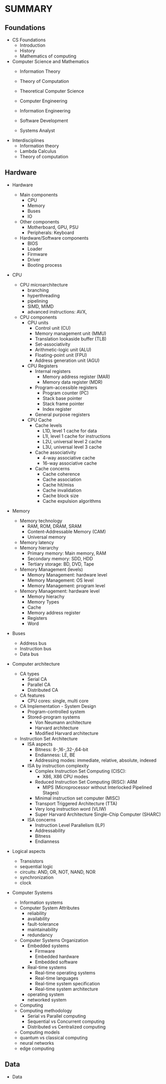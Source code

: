 # SUMMARY


## Foundations

* CS Foundations
  - Introduction
  - History
  - Mathematics of computing
* Computer Science and Mathematics
  - Information Theory
  - Theory of Computation

  - Theoretical Computer Science
  - Computer Engineering
  - Information Engineering
  - Software Development
  - Systems Analyst
* Interdisciplines
  - Information theory
  - Lambda Calculus
  - Theory of computation


## Hardware

* Hardware
  * Main components
    - CPU
    - Memory
    - Buses
    - IO
  * Other components
    - Motherboard, GPU, PSU
    - Peripherals: Keyboard
  * Hardware/Software components
    - BIOS
    - Loader
    - Firmware
    - Driver
    - Booting process


* CPU
  * CPU microarchitecture
    - branching
    - hyperthreading
    - pipelining
    - SIMD, MIMD
    - advanced instructions: AVX, 
  * CPU components
    * CPU units
      - Control unit (CU)
      - Memory management unit (MMU)
      - Translation lookaside buffer (TLB)
      - Set-associativity
      - Arithmetic-logic unit (ALU)
      - Floating-point unit (FPU)
      - Address generation unit (AGU)
    * CPU Registers
      - Internal registers
        - Memory address register (MAR)
        - Memory data register (MDR)
      - Program-accessible registers
        - Program counter (PC)
        - Stack base pointer
        - Stack frame pointer
        - Index register
      - General purpose registers
    * CPU Cache
      - Cache levels
        - L1D, level 1 cache for data
        - L1I, level 1 cache for instructions
        - L2U, universal level 2 cache
        - L3U, universal level 3 cache
      - Cache associativity
        - 4-way associative cache
        - 16-way associative cache
      - Cache concerns
        - Cache coherence
        - Cache association
        - Cache hit/miss
        - Cache invalidation
        - Cache block size
        - Cache expulsion algorithms

* Memory
  - Memory technology
    - RAM, ROM, DRAM, SRAM
    - Content-Addressable Memory (CAM)
    - Universal memory
  - Memory latency
  - Memory hierarchy
    - Primary memory: Main memory, RAM
    - Secondary memory: SDD, HDD
    - Tertiary storage: BD, DVD, Tape
  * Memory Management (levels)
    - Memory Management: hardware level
    - Memory Management: OS level
    - Memory Management: program level
  * Memory Management: hardware level
    - Memory hierachy
    - Memory Types
    - Cache
    - Memory address register
    - Registers
    - Word

* Buses
  - Address bus
  - Instruction bus
  - Data bus

* Computer architecture
  * CA types
    * Serial CA
    * Parallel CA
    * Distributed CA
  * CA features
    - CPU cores: single, multi core
  * CA Implementation - System Design
    * Program-controlled system
    * Stored-program systems
      * Von Neumann architecture
      * Harvard architecture
      * Modified Harvard architecture
  * Instruction Set Architecture
    * ISA aspects
      - Bitness: 8-,16-,32-,64-bit
      - Endianness: LE, BE
      - Addressing modes: immediate, relative, absolute, indexed
    * ISA by instruction complexity
      - Complex Instruction Set Computing (CISC):
        - X86, X86 CPU modes
      - Reduced Instruction Set Computing (RISC): ARM
        - MIPS (Microprocessor without Interlocked Pipelined Stages)
      - Minimal instruction set computer (MISC)
      - Transport Triggered Architecture (TTA)
      - Very long instruction word (VLIW)
      - Super Harvard Architecture Single-Chip Computer (SHARC)
    * ISA concerns
      - Instruction Level Parallelism (ILP)
      - Addressability
      - Bitness
      - Endianness

* Logical aspects
  - Transistors
  - sequential logic
  - circuits: AND, OR, NOT, NAND, NOR
  - synchronization
  - clock

* Computer Systems
  * Information systems
  * Computer System Attributes
    - reliability
    - availability
    - fault-tolerance
    - maintainability
    - redundancy
  * Computer Systems Organization
    * Embedded systems
      - Firmware
      - Embedded hardware
      - Embedded software
    * Real-time systems
      - Real-time operating systems
      - Real-time languages
      - Real-time system specification
      - Real-time system architecture
    - operating system
    - networked system
  *  Computing
    * Computing methodology
      - Serial vs Parallel computing
      - Sequential vs Concurrent computing
      - Distributed vs Centralized computing
    * Computing models
    - quantum vs classical computing
    - neural networks
    - edge computing



## Data

* Data
